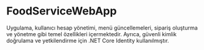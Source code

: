 # FoodServiceWebApp
Uygulama, kullanıcı hesap yönetimi, menü güncellemeleri, sipariş oluşturma ve yönetme gibi temel özellikleri içermektedir. Ayrıca, güvenli kimlik doğrulama ve yetkilendirme için .NET Core Identity kullanılmıştır.

